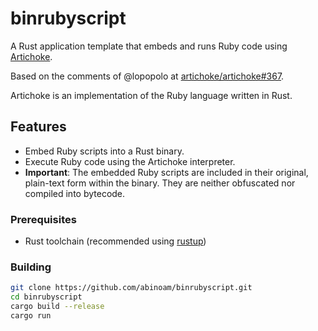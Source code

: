 # binrubyscript

A Rust application template that embeds and runs Ruby code using [Artichoke](https://github.com/artichoke/artichoke). 

Based on the comments of @lopopolo at [artichoke/artichoke#367](https://github.com/artichoke/artichoke/issues/367#issuecomment-557806087).

Artichoke is an implementation of the Ruby language written in Rust.

## Features

- Embed Ruby scripts into a Rust binary.
- Execute Ruby code using the Artichoke interpreter.
- **Important**: The embedded Ruby scripts are included in their original, plain-text form within the binary. They are neither obfuscated nor compiled into bytecode.

### Prerequisites

- Rust toolchain (recommended using [rustup](https://rustup.rs/))

### Building

```sh
git clone https://github.com/abinoam/binrubyscript.git
cd binrubyscript
cargo build --release
cargo run
```